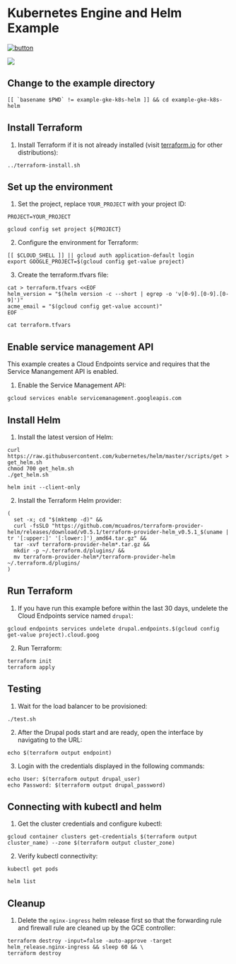 # Kubernetes Engine and Helm Example

[![button](http://gstatic.com/cloudssh/images/open-btn.png)](https://console.cloud.google.com/cloudshell/open?git_repo=https://github.com/GoogleCloudPlatform/terraform-google-examples&working_dir=example-gke-k8s-helm&page=shell&tutorial=README.md)

<a href="https://concourse-tf.gcp.solutions/teams/main/pipelines/tf-examples-gke-k8s-helm" target="_blank">
<img src="https://concourse-tf.gcp.solutions/api/v1/teams/main/pipelines/tf-examples-gke-k8s-helm/badge" /></a>

## Change to the example directory

```
[[ `basename $PWD` != example-gke-k8s-helm ]] && cd example-gke-k8s-helm
```

## Install Terraform

1. Install Terraform if it is not already installed (visit [terraform.io](https://terraform.io) for other distributions):

```
../terraform-install.sh
```

## Set up the environment

1. Set the project, replace `YOUR_PROJECT` with your project ID:

```
PROJECT=YOUR_PROJECT
```

```
gcloud config set project ${PROJECT}
```

2. Configure the environment for Terraform:

```
[[ $CLOUD_SHELL ]] || gcloud auth application-default login
export GOOGLE_PROJECT=$(gcloud config get-value project)
```

3. Create the terraform.tfvars file:

```
cat > terraform.tfvars <<EOF
helm_version = "$(helm version -c --short | egrep -o 'v[0-9].[0-9].[0-9]')"
acme_email = "$(gcloud config get-value account)"
EOF

cat terraform.tfvars
```

## Enable service management API

This example creates a Cloud Endpoints service and requires that the Service Manangement API is enabled.

1. Enable the Service Management API:

```
gcloud services enable servicemanagement.googleapis.com
```

## Install Helm

1. Install the latest version of Helm:

```
curl https://raw.githubusercontent.com/kubernetes/helm/master/scripts/get > get_helm.sh
chmod 700 get_helm.sh
./get_helm.sh

helm init --client-only
```

2. Install the Terraform Helm provider:

```
(
  set -x; cd "$(mktemp -d)" &&
  curl -fsSLO "https://github.com/mcuadros/terraform-provider-helm/releases/download/v0.5.1/terraform-provider-helm_v0.5.1_$(uname | tr '[:upper:]' '[:lower:]')_amd64.tar.gz" &&
  tar -xvf terraform-provider-helm*.tar.gz &&
  mkdir -p ~/.terraform.d/plugins/ &&
  mv terraform-provider-helm*/terraform-provider-helm ~/.terraform.d/plugins/
)
```

## Run Terraform

1. If you have run this example before within the last 30 days, undelete the Cloud Endpoints service named `drupal`:

```
gcloud endpoints services undelete drupal.endpoints.$(gcloud config get-value project).cloud.goog
```

2. Run Terraform:

```
terraform init
terraform apply
```

## Testing

1. Wait for the load balancer to be provisioned:

```
./test.sh
```

2. After the Drupal pods start and are ready, open the interface by navigating to the URL:

```
echo $(terraform output endpoint)
```

3. Login with the credentials displayed in the following commands:

```
echo User: $(terraform output drupal_user)
echo Password: $(terraform output drupal_password)
```

## Connecting with kubectl and helm

1. Get the cluster credentials and configure kubectl:

```
gcloud container clusters get-credentials $(terraform output cluster_name) --zone $(terraform output cluster_zone)
```

2. Verify kubectl connectivity:

```
kubectl get pods

helm list
```

## Cleanup

1. Delete the `nginx-ingress` helm release first so that the forwarding rule and firewall rule are cleaned up by the GCE controller:

```
terraform destroy -input=false -auto-approve -target helm_release.nginx-ingress && sleep 60 && \
terraform destroy
```